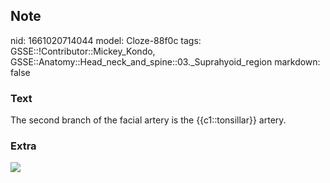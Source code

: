## Note
nid: 1661020714044
model: Cloze-88f0c
tags: GSSE::!Contributor::Mickey_Kondo, GSSE::Anatomy::Head_neck_and_spine::03._Suprahyoid_region
markdown: false

### Text
The second branch of the facial artery is the {{c1::tonsillar}} artery.

### Extra
<img src="facial-artery.jpg">

